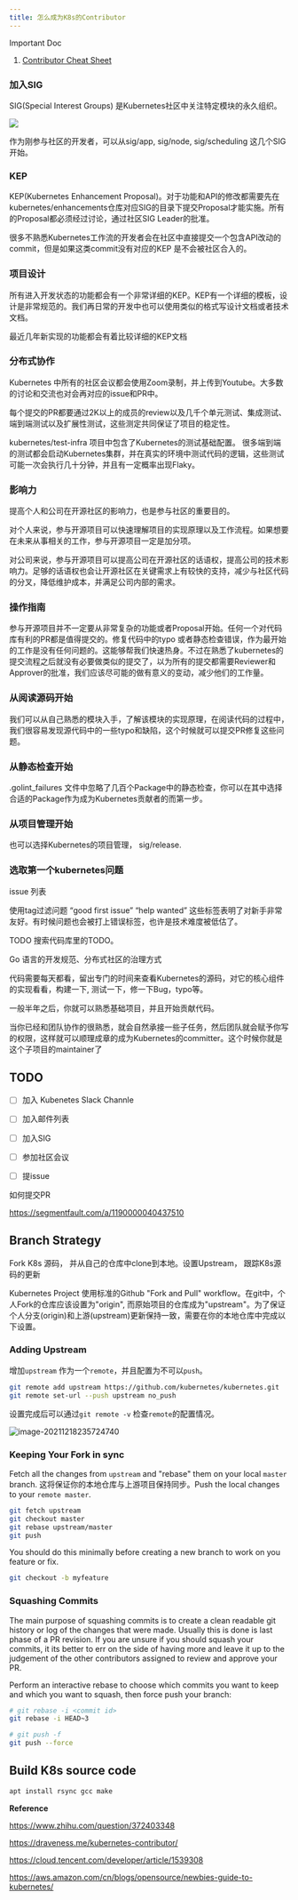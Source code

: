 ```yaml
---
title: 怎么成为K8s的Contributor
---
```




Important Doc

1. [Contributor Cheat Sheet](https://github.com/kubernetes/community/blob/master/contributors/guide/contributor-cheatsheet/README-zh.md)









### 加入SIG

SIG(Special Interest Groups) 是Kubernetes社区中关注特定模块的永久组织。

![](https://github.com/kubernetes/community/blob/master/SIG-diagram.png?raw=true)



作为刚参与社区的开发者，可以从sig/app, sig/node, sig/scheduling 这几个SIG开始。



### KEP

KEP(Kubernetes Enhancement Proposal)。对于功能和API的修改都需要先在kubernetes/enhancements仓库对应SIG的目录下提交Proposal才能实施。所有的Proposal都必须经过讨论，通过社区SIG Leader的批准。

很多不熟悉Kubernetes工作流的开发者会在社区中直接提交一个包含API改动的commit，但是如果这类commit没有对应的KEP 是不会被社区合入的。



### 项目设计

所有进入开发状态的功能都会有一个非常详细的KEP。KEP有一个详细的模板，设计是非常规范的。我们再日常的开发中也可以使用类似的格式写设计文档或者技术文档。

最近几年新实现的功能都会有着比较详细的KEP文档



### 分布式协作

Kubernetes 中所有的社区会议都会使用Zoom录制，并上传到Youtube。大多数的讨论和交流也对会再对应的issue和PR中。

每个提交的PR都要通过2K以上的成员的review以及几千个单元测试、集成测试、端到端测试以及扩展性测试，这些测定共同保证了项目的稳定性。



kubernetes/test-infra 项目中包含了Kubernetes的测试基础配置。 很多端到端的测试都会启动Kubernetes集群，并在真实的环境中测试代码的逻辑，这些测试可能一次会执行几十分钟，并且有一定概率出现Flaky。



### 影响力

提高个人和公司在开源社区的影响力，也是参与社区的重要目的。

对个人来说，参与开源项目可以快速理解项目的实现原理以及工作流程。如果想要在未来从事相关的工作，参与开源项目一定是加分项。

对公司来说，参与开源项目可以提高公司在开源社区的话语权，提高公司的技术影响力。足够的话语权也会让开源社区在关键需求上有较快的支持，减少与社区代码的分叉，降低维护成本，并满足公司内部的需求。







### 操作指南

参与开源项目并不一定要从非常复杂的功能或者Proposal开始。任何一个对代码库有利的PR都是值得提交的。修复代码中的typo 或者静态检查错误，作为最开始的工作是没有任何问题的。这能够帮我们快速热身。不过在熟悉了kubernetes的提交流程之后就没有必要做类似的提交了，以为所有的提交都需要Reviewer和Approver的批准，我们应该尽可能的做有意义的变动，减少他们的工作量。



### 从阅读源码开始

我们可以从自己熟悉的模块入手，了解该模块的实现原理，在阅读代码的过程中，我们很容易发现源代码中的一些typo和缺陷，这个时候就可以提交PR修复这些问题。

### 从静态检查开始

.golint_failures 文件中忽略了几百个Package中的静态检查，你可以在其中选择合适的Package作为成为Kubernetes贡献者的而第一步。



### 从项目管理开始

也可以选择Kubernetes的项目管理， sig/release.





### 选取第一个kubernetes问题



issue 列表

使用tag过滤问题  “good first issue” “help wanted” 这些标签表明了对新手非常友好。有时候问题也会被打上错误标签，也许是技术难度被低估了。

TODO 搜索代码库里的TODO。



Go 语言的开发规范、分布式社区的治理方式



代码需要每天都看，留出专门的时间来查看Kubernetes的源码，对它的核心组件的实现看看，构建一下, 测试一下，修一下Bug，typo等。

一般半年之后，你就可以熟悉基础项目，并且开始贡献代码。

当你已经和团队协作的很熟悉，就会自然承接一些子任务，然后团队就会赋予你写的权限，这样就可以顺理成章的成为Kubernetes的committer。这个时候你就是这个子项目的maintainer了



## TODO

- [ ] 加入 Kubenetes Slack Channle
- [ ] 加入邮件列表
- [ ] 加入SIG
- [ ] 参加社区会议
- [ ] 提issue



如何提交PR

https://segmentfault.com/a/1190000040437510







## Branch Strategy

Fork K8s 源码， 并从自己的仓库中clone到本地。设置Upstream， 跟踪K8s源码的更新

Kubernetes Project 使用标准的Github "Fork and Pull" workflow。在git中，个人Fork的仓库应该设置为"origin", 而原始项目的仓库成为"upstream"。为了保证个人分支(origin)和上游(upstream)更新保持一致，需要在你的本地仓库中完成以下设置。

### Adding Upstream

增加`upstream` 作为一个`remote`，并且配置为不可以`push`。

```sh
git remote add upstream https://github.com/kubernetes/kubernetes.git
git remote set-url --push upstream no_push
```

设置完成后可以通过`git remote -v` 检查`remote`的配置情况。

![image-20211218235724740](./k8s_dev_0_contributer.assets/image-20211218235724740.png)

### Keeping Your Fork in sync

Fetch all the changes from `upstream` and  "rebase" them on your local `master` branch.  这将保证你的本地仓库与上游项目保持同步。Push the local changes to your `remote master`.

```sh
git fetch upstream
git checkout master
git rebase upstream/master
git push
```

You should do this minimally before creating  a new branch to work on you feature or fix.

```sh
git checkout -b myfeature
```



### Squashing Commits

The main purpose of squashing commits is to create a clean readable git history or log of the changes that were made. Usually this is done is last phase of a PR revision. If you are unsure if you should squash your commits, it its better to err on the side of having more and leave it up to the judgement of the other contributors assigned to review and approve your PR.



Perform an interactive rebase to choose which commits you want to keep and which you want to squash, then force push your branch:

```sh
# git rebase -i <commit id>
git rebase -i HEAD~3

# git push -f
git push --force
```



## Build  K8s source code



```sh
apt install rsync gcc make
```





**Reference**

https://www.zhihu.com/question/372403348

https://draveness.me/kubernetes-contributor/

https://cloud.tencent.com/developer/article/1539308

https://aws.amazon.com/cn/blogs/opensource/newbies-guide-to-kubernetes/
